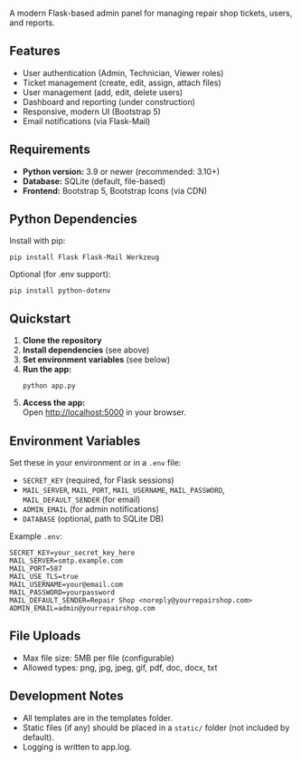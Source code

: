 A modern Flask-based admin panel for managing repair shop tickets, users, and reports.

## Features
- User authentication (Admin, Technician, Viewer roles)
- Ticket management (create, edit, assign, attach files)
- User management (add, edit, delete users)
- Dashboard and reporting (under construction)
- Responsive, modern UI (Bootstrap 5)
- Email notifications (via Flask-Mail)

## Requirements
- **Python version:** 3.9 or newer (recommended: 3.10+)
- **Database:** SQLite (default, file-based)
- **Frontend:** Bootstrap 5, Bootstrap Icons (via CDN)

## Python Dependencies
Install with pip:
```
pip install Flask Flask-Mail Werkzeug
```
Optional (for .env support):
```
pip install python-dotenv
```

## Quickstart
1. **Clone the repository**
2. **Install dependencies** (see above)
3. **Set environment variables** (see below)
4. **Run the app:**
   ```
   python app.py
   ```
5. **Access the app:**  
   Open [http://localhost:5000](http://localhost:5000) in your browser.

## Environment Variables
Set these in your environment or in a `.env` file:
- `SECRET_KEY` (required, for Flask sessions)
- `MAIL_SERVER`, `MAIL_PORT`, `MAIL_USERNAME`, `MAIL_PASSWORD`, `MAIL_DEFAULT_SENDER` (for email)
- `ADMIN_EMAIL` (for admin notifications)
- `DATABASE` (optional, path to SQLite DB)

Example `.env`:
```
SECRET_KEY=your_secret_key_here
MAIL_SERVER=smtp.example.com
MAIL_PORT=587
MAIL_USE_TLS=true
MAIL_USERNAME=your@email.com
MAIL_PASSWORD=yourpassword
MAIL_DEFAULT_SENDER=Repair Shop <noreply@yourrepairshop.com>
ADMIN_EMAIL=admin@yourrepairshop.com
```

## File Uploads
- Max file size: 5MB per file (configurable)
- Allowed types: png, jpg, jpeg, gif, pdf, doc, docx, txt

## Development Notes
- All templates are in the templates folder.
- Static files (if any) should be placed in a `static/` folder (not included by default).
- Logging is written to app.log.

